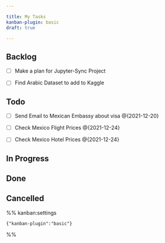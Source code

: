 ```yaml
---

title: My Tasks
kanban-plugin: basic
draft: true

---
```


## Backlog

- [ ] Make a plan for Jupyter-Sync Project
- [ ] Find Arabic Dataset to add to Kaggle


## Todo

- [ ] Send Email to Mexican Embassy about visa @{2021-12-20}
- [ ] Check Mexico Flight Prices @{2021-12-24}
- [ ] Check Mexico Hotel Prices @{2021-12-24}


## In Progress



## Done



## Cancelled





%% kanban:settings
```
{"kanban-plugin":"basic"}
```
%%